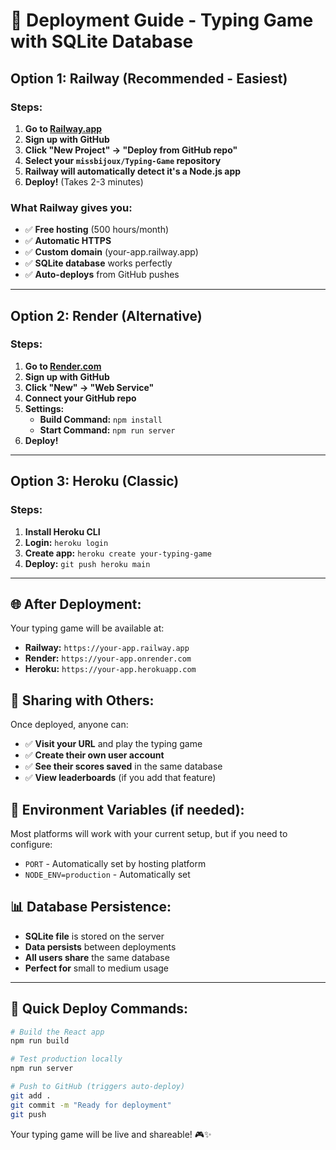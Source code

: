 # 🚀 Deployment Guide - Typing Game with SQLite Database

## Option 1: Railway (Recommended - Easiest)

### Steps:
1. **Go to [Railway.app](https://railway.app)**
2. **Sign up with GitHub**
3. **Click "New Project" → "Deploy from GitHub repo"**
4. **Select your `missbijoux/Typing-Game` repository**
5. **Railway will automatically detect it's a Node.js app**
6. **Deploy!** (Takes 2-3 minutes)

### What Railway gives you:
- ✅ **Free hosting** (500 hours/month)
- ✅ **Automatic HTTPS** 
- ✅ **Custom domain** (your-app.railway.app)
- ✅ **SQLite database** works perfectly
- ✅ **Auto-deploys** from GitHub pushes

---

## Option 2: Render (Alternative)

### Steps:
1. **Go to [Render.com](https://render.com)**
2. **Sign up with GitHub**
3. **Click "New" → "Web Service"**
4. **Connect your GitHub repo**
5. **Settings:**
   - **Build Command:** `npm install`
   - **Start Command:** `npm run server`
6. **Deploy!**

---

## Option 3: Heroku (Classic)

### Steps:
1. **Install Heroku CLI**
2. **Login:** `heroku login`
3. **Create app:** `heroku create your-typing-game`
4. **Deploy:** `git push heroku main`

---

## 🌐 After Deployment:

Your typing game will be available at:
- **Railway:** `https://your-app.railway.app`
- **Render:** `https://your-app.onrender.com`
- **Heroku:** `https://your-app.herokuapp.com`

## 👥 Sharing with Others:

Once deployed, anyone can:
- ✅ **Visit your URL** and play the typing game
- ✅ **Create their own user account**
- ✅ **See their scores saved** in the same database
- ✅ **View leaderboards** (if you add that feature)

## 🔧 Environment Variables (if needed):

Most platforms will work with your current setup, but if you need to configure:
- `PORT` - Automatically set by hosting platform
- `NODE_ENV=production` - Automatically set

## 📊 Database Persistence:

- **SQLite file** is stored on the server
- **Data persists** between deployments
- **All users share** the same database
- **Perfect for** small to medium usage

---

## 🎯 Quick Deploy Commands:

```bash
# Build the React app
npm run build

# Test production locally
npm run server

# Push to GitHub (triggers auto-deploy)
git add .
git commit -m "Ready for deployment"
git push
```

Your typing game will be live and shareable! 🎮✨

